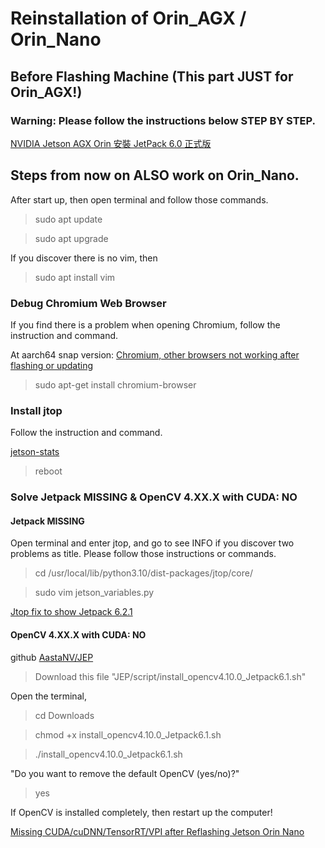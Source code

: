 # Reinstallation of Orin_AGX / Orin_Nano 
## Before Flashing Machine (This part JUST for Orin_AGX!)
### Warning: Please follow the instructions below STEP BY STEP.
[NVIDIA Jetson AGX Orin 安裝 JetPack 6.0 正式版](https://blog.cavedu.com/2024/08/10/jetson-agx-orin-jp6-install/)

## Steps from now on ALSO work on Orin_Nano.

After start up, then open terminal and follow those commands.
>sudo apt update

>sudo apt upgrade

If you discover there is no vim, then
>sudo apt install vim

### Debug Chromium Web Browser

If you find there is a problem when opening Chromium, follow the instruction and command.

At aarch64 snap version:
[Chromium, other browsers not working after flashing or updating](https://forums.developer.nvidia.com/t/chromium-other-browsers-not-working-after-flashing-or-updating-heres-why-and-quick-fix/338891)

>sudo apt-get install chromium-browser

### Install jtop

Follow the instruction and command.

[jetson-stats](https://rnext.it/jetson_stats/)

>reboot

### Solve Jetpack MISSING & OpenCV 4.XX.X with CUDA: NO


#### Jetpack MISSING
Open terminal and enter jtop, and go to see INFO if you discover two problems as title. Please follow those instructions or commands.

>cd /usr/local/lib/python3.10/dist-packages/jtop/core/

>sudo vim jetson_variables.py

[Jtop fix to show Jetpack 6.2.1](https://forums.developer.nvidia.com/t/jtop-fix-to-show-jetpack-6-2-1/339404/1)

#### OpenCV 4.XX.X with CUDA: NO

github [AastaNV/JEP](https://github.com/AastaNV/JEP/blob/master/script/install_opencv4.10.0_Jetpack6.1.sh)

>Download this file "JEP/script/install_opencv4.10.0_Jetpack6.1.sh"

Open the terminal, 

>cd Downloads

>chmod +x install_opencv4.10.0_Jetpack6.1.sh

>./install_opencv4.10.0_Jetpack6.1.sh

"Do you want to remove the default OpenCV (yes/no)?"

>yes

If OpenCV is installed completely, then restart up the computer!

[Missing CUDA/cuDNN/TensorRT/VPI after Reflashing Jetson Orin Nano](https://nvidia-jetson.piveral.com/jetson-orin-nano/missing-cuda-cudnn-tensorrt-vpi-after-reflashing-jetson-orin-nano/)
